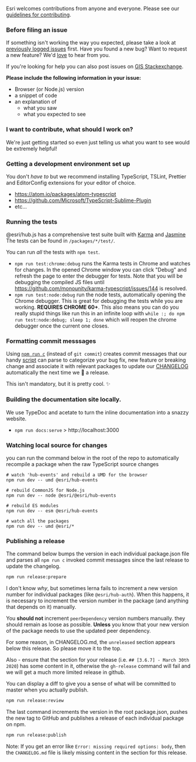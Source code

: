 Esri welcomes contributions from anyone and everyone. Please see our [guidelines for contributing](https://github.com/esri/contributing).

### Before filing an issue

If something isn't working the way you expected, please take a look at [previously logged issues](https://github.com/ArcGIS/hub.js/issues) first.  Have you found a new bug?  Want to request a new feature?  We'd [love](https://github.com/ArcGIS/hub.js/issues/new) to hear from you.

If you're looking for help you can also post issues on [GIS Stackexchange](http://gis.stackexchange.com/questions/ask?tags=esri-oss).

**Please include the following information in your issue:**
* Browser (or Node.js) version
* a snippet of code
* an explanation of
  * what you saw
  * what you expected to see

### I want to contribute, what should I work on?

We're just getting started so even just telling us what you want to see would be extremely helpful!

### Getting a development environment set up

You don't _have to_ but we recommend installing TypeScript, TSLint, Prettier and EditorConfig extensions for your editor of choice.

* https://atom.io/packages/atom-typescript
* https://github.com/Microsoft/TypeScript-Sublime-Plugin
* etc...

### Running the tests

@esri/hub.js has a comprehensive test suite built with [Karma](http://karma-runner.github.io/0.12/index.html) and [Jasmine](https://jasmine.github.io/) The tests can be found in `/packages/*/test/`.

You can run _all_ the tests with `npm test`.

* `npm run test:chrome:debug` runs the Karma tests in Chrome and watches for changes. In the opened Chrome window you can click "Debug" and refresh the page to enter the debugger for tests. Note that you will be debugging the compiled JS files until https://github.com/monounity/karma-typescript/issues/144 is resolved.
* `npm run test:node:debug` run the node tests, automatically opening the Chrome debugger. This is great for debugging the tests while you are working. **REQUIRES CHROME 60+**. This also means you can do you really stupid things like run this in an infinite loop with `while :; do npm run test:node:debug; sleep 1; done` which will reopen the chrome debugger once the current one closes.

### Formatting commit messsages

Using [`npm run c`](https://github.com/Esri/hub.js/blob/4aeb8f23c3c91beaf44c05ac32278e5a22b5a69e/package.json#L112) (instead of `git commit`) creates commit messages that our handy [script](https://github.com/Esri/arcgis-rest-js/blob/master/support/changelog.js) can parse to categorize your bug fix, new feature or breaking change and associate it with relevant packages to update our [CHANGELOG](CHANGELOG.md) automatically the next time we :rocket: a release.

This isn't mandatory, but it is pretty cool. :sparkles:

### Building the documentation site locally.

We use TypeDoc and acetate to turn the inline documentation into a snazzy website.

* `npm run docs:serve` > http://localhost:3000

### Watching local source for changes

you can run the command below in the root of the repo to automatically recompile a package when the raw TypeScript source changes

```
# watch 'hub-events' and rebuild a UMD for the browser
npm run dev -- umd @esri/hub-events

# rebuild CommonJS for Node.js
npm run dev -- node @esri/@esri/hub-events

# rebuild ES modules
npm run dev -- esm @esri/hub-events

# watch all the packages
npm run dev -- umd @esri/*
```

### Publishing a release

The command below bumps the version in each individual package.json file and parses all `npm run c` invoked commit messages since the last release to update the changelog.

```bash
npm run release:prepare
```

I don't know _why_, but sometimes lerna fails to increment a new version number for individual packages (like `@esri/hub-auth`). When this happens, it is necessary to increment the version number in the package (and anything that depends on it) manually.

You **should not** increment `peerDependency` version numbers manually. they should remain as loose as possible. **Unless** you know that your new version of the package needs to use the updated peer dependency.

For some reason, in CHANGELOG.md, the `unreleased` section appears below this release. So please move it to the top.

Also - ensure that the section for your release (i.e. `## [3.6.7] - March 30th 2020`) has some content in it, otherwise the `gh-release` command will fail and we will get a much more limited release in github. 

You can display a diff to give you a sense of what will be committed to master when you actually publish.

```bash
npm run release:review
```

The last command increments the version in the root package.json, pushes the new tag to GitHub and publishes a release of each individual package on npm.

```bash
npm run release:publish
```

Note: If you get an error like `Error: missing required options: body`, then the `CHANGELOG.md` file is likely missing content in the section for this release. 